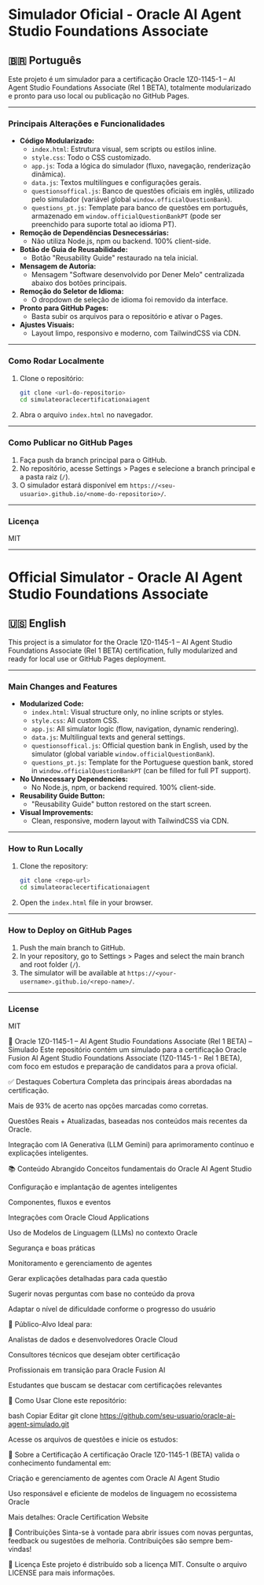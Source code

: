 # Simulador Oficial - Oracle AI Agent Studio Foundations Associate

## 🇧🇷 Português

Este projeto é um simulador para a certificação Oracle 1Z0-1145-1 – AI Agent Studio Foundations Associate (Rel 1 BETA), totalmente modularizado e pronto para uso local ou publicação no GitHub Pages.

---

### Principais Alterações e Funcionalidades

- **Código Modularizado:**
  - `index.html`: Estrutura visual, sem scripts ou estilos inline.
  - `style.css`: Todo o CSS customizado.
  - `app.js`: Toda a lógica do simulador (fluxo, navegação, renderização dinâmica).
  - `data.js`: Textos multilíngues e configurações gerais.
  - `questionsoffical.js`: Banco de questões oficiais em inglês, utilizado pelo simulador (variável global `window.officialQuestionBank`).
  - `questions_pt.js`: Template para banco de questões em português, armazenado em `window.officialQuestionBankPT` (pode ser preenchido para suporte total ao idioma PT).
- **Remoção de Dependências Desnecessárias:**
  - Não utiliza Node.js, npm ou backend. 100% client-side.
- **Botão de Guia de Reusabilidade:**
  - Botão "Reusability Guide" restaurado na tela inicial.
- **Mensagem de Autoria:**
  - Mensagem "Software desenvolvido por Dener Melo" centralizada abaixo dos botões principais.
- **Remoção do Seletor de Idioma:**
  - O dropdown de seleção de idioma foi removido da interface.
- **Pronto para GitHub Pages:**
  - Basta subir os arquivos para o repositório e ativar o Pages.
- **Ajustes Visuais:**
  - Layout limpo, responsivo e moderno, com TailwindCSS via CDN.

---

### Como Rodar Localmente

1. Clone o repositório:
   ```bash
   git clone <url-do-repositorio>
   cd simulateoraclecertificationaiagent
   ```
2. Abra o arquivo `index.html` no navegador.

---

### Como Publicar no GitHub Pages

1. Faça push da branch principal para o GitHub.
2. No repositório, acesse Settings > Pages e selecione a branch principal e a pasta raiz (`/`).
3. O simulador estará disponível em `https://<seu-usuario>.github.io/<nome-do-repositorio>/`.

---

### Licença

MIT

---

# Official Simulator - Oracle AI Agent Studio Foundations Associate

## 🇺🇸 English

This project is a simulator for the Oracle 1Z0-1145-1 – AI Agent Studio Foundations Associate (Rel 1 BETA) certification, fully modularized and ready for local use or GitHub Pages deployment.

---

### Main Changes and Features

- **Modularized Code:**
  - `index.html`: Visual structure only, no inline scripts or styles.
  - `style.css`: All custom CSS.
  - `app.js`: All simulator logic (flow, navigation, dynamic rendering).
  - `data.js`: Multilingual texts and general settings.
  - `questionsoffical.js`: Official question bank in English, used by the simulator (global variable `window.officialQuestionBank`).
  - `questions_pt.js`: Template for the Portuguese question bank, stored in `window.officialQuestionBankPT` (can be filled for full PT support).
- **No Unnecessary Dependencies:**
  - No Node.js, npm, or backend required. 100% client-side.
- **Reusability Guide Button:**
  - "Reusability Guide" button restored on the start screen.
- **Visual Improvements:**
  - Clean, responsive, modern layout with TailwindCSS via CDN.

---

### How to Run Locally

1. Clone the repository:
   ```bash
   git clone <repo-url>
   cd simulateoraclecertificationaiagent
   ```
2. Open the `index.html` file in your browser.

---

### How to Deploy on GitHub Pages

1. Push the main branch to GitHub.
2. In your repository, go to Settings > Pages and select the main branch and root folder (`/`).
3. The simulator will be available at `https://<your-username>.github.io/<repo-name>/`.

---

### License

MIT

📘 Oracle 1Z0-1145-1 – AI Agent Studio Foundations Associate (Rel 1 BETA) – Simulado
Este repositório contém um simulado para a certificação Oracle Fusion AI Agent Studio Foundations Associate (1Z0-1145-1 - Rel 1 BETA), com foco em estudos e preparação de candidatos para a prova oficial.

✅ Destaques
Cobertura Completa das principais áreas abordadas na certificação.

Mais de 93% de acerto nas opções marcadas como corretas.

Questões Reais + Atualizadas, baseadas nos conteúdos mais recentes da Oracle.

Integração com IA Generativa (LLM Gemini) para aprimoramento contínuo e explicações inteligentes.

📚 Conteúdo Abrangido
Conceitos fundamentais do Oracle AI Agent Studio

Configuração e implantação de agentes inteligentes

Componentes, fluxos e eventos

Integrações com Oracle Cloud Applications

Uso de Modelos de Linguagem (LLMs) no contexto Oracle

Segurança e boas práticas

Monitoramento e gerenciamento de agentes

Gerar explicações detalhadas para cada questão

Sugerir novas perguntas com base no conteúdo da prova

Adaptar o nível de dificuldade conforme o progresso do usuário

🧠 Público-Alvo
Ideal para:

Analistas de dados e desenvolvedores Oracle Cloud

Consultores técnicos que desejam obter certificação

Profissionais em transição para Oracle Fusion AI

Estudantes que buscam se destacar com certificações relevantes

🚀 Como Usar
Clone este repositório:

bash
Copiar
Editar
git clone https://github.com/seu-usuario/oracle-ai-agent-simulado.git

Acesse os arquivos de questões e inicie os estudos:

🏅 Sobre a Certificação
A certificação Oracle 1Z0-1145-1 (BETA) valida o conhecimento fundamental em:

Criação e gerenciamento de agentes com Oracle AI Agent Studio

Uso responsável e eficiente de modelos de linguagem no ecossistema Oracle

Mais detalhes: Oracle Certification Website

📩 Contribuições
Sinta-se à vontade para abrir issues com novas perguntas, feedback ou sugestões de melhoria. Contribuições são sempre bem-vindas!

📜 Licença
Este projeto é distribuído sob a licença MIT. Consulte o arquivo LICENSE para mais informações.

